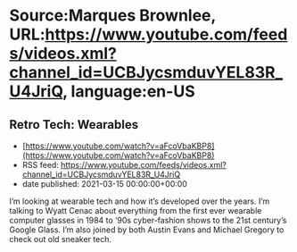 # Source:Marques Brownlee, URL:https://www.youtube.com/feeds/videos.xml?channel_id=UCBJycsmduvYEL83R_U4JriQ, language:en-US

## Retro Tech: Wearables
 - [https://www.youtube.com/watch?v=aFcoVbaKBP8](https://www.youtube.com/watch?v=aFcoVbaKBP8)
 - RSS feed: https://www.youtube.com/feeds/videos.xml?channel_id=UCBJycsmduvYEL83R_U4JriQ
 - date published: 2021-03-15 00:00:00+00:00

I’m looking at wearable tech and how it’s developed over the years. I’m talking to Wyatt Cenac about everything from the first ever wearable computer glasses in 1984 to ‘90s cyber-fashion shows to the 21st century’s Google Glass. I’m also joined by both Austin Evans and Michael Gregory to check out old sneaker tech.

